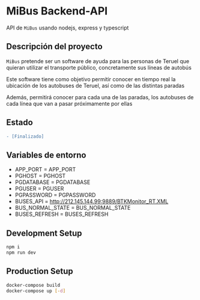 # MiBus Backend-API
API de `MiBus` usando nodejs, express y typescript

## Descripción del proyecto
`MiBus` pretende ser un software de ayuda para las personas de Teruel que 
quieran utilizar el transporte público, concretamente sus líneas de autobús

Este software tiene como objetivo permitir conocer en tiempo real la ubicación de los
autobuses de Teruel, así como de las distintas paradas

Además, permitirá conocer para cada una de las paradas, los autobuses de cada 
línea que van a pasar próximamente por ellas

## Estado
```diff
- [Finalizado]
```

## Variables de entorno
* APP_PORT = APP_PORT
* PGHOST = PGHOST
* PGDATABASE = PGDATABASE
* PGUSER = PGUSER
* PGPASSWORD = PGPASSWORD
* BUSES_API = http://212.145.144.99:9889/BTKMonitor_RT.XML
* BUS_NORMAL_STATE = BUS_NORMAL_STATE
* BUSES_REFRESH = BUSES_REFRESH

## Development Setup
```bash
npm i 
npm run dev
```

## Production Setup
```bash
docker-compose build
docker-compose up [-d]
```
